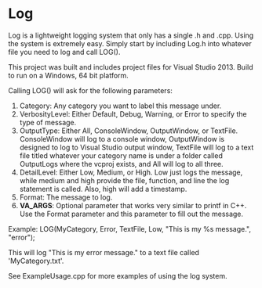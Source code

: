# Log

Log is a lightweight logging system that only has a single .h and .cpp. Using the system is extremely easy. Simply start by including Log.h into whatever file you need to log and call LOG().

This project was built and includes project files for Visual Studio 2013. Build to run on a Windows, 64 bit platform.

Calling LOG() will ask for the following parameters:
  1. Category: Any category you want to label this message under.
  2. VerbosityLevel: Either Default, Debug, Warning, or Error to specify the type of message.
  3. OutputType: Either All, ConsoleWindow, OutputWindow, or TextFile. ConsoleWindow will log to a console window, OutputWindow is designed to log to Visual Studio output window, TextFile will log to a text file titled whatever your category name is under a folder called OutputLogs where the vcproj exists, and All will log to all three.
  4. DetailLevel: Either Low, Medium, or High. Low just logs the message, while medium and high provide the file, function, and line the log statement is called. Also, high will add a timestamp.
  5. Format: The message to log.
  6. __VA_ARGS__: Optional parameter that works very similar to printf in C++. Use the Format parameter and this parameter to fill out the message.

Example:
LOG(MyCategory, Error, TextFile, Low, "This is my %s message.", "error");

This will log "This is my error message." to a text file called 'MyCategory.txt'.

See ExampleUsage.cpp for more examples of using the log system.
